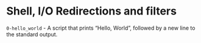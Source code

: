 # Shell, I/O Redirections and filters

`0-hello_world` - A script that prints “Hello, World”, followed by a new line to the standard output.


